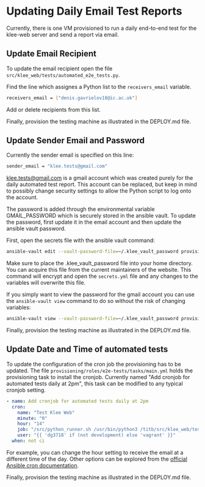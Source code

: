Updating Daily Email Test Reports
==========

Currently, there is one VM provisioned to run a daily end-to-end test for the klee-web server and send a report via email. 

## Update Email Recipient
To update the email recipient open the file `src/klee_web/tests/automated_e2e_tests.py`.  

Find the line which assignes a Python list to the `receivers_email` variable.
```bash
receivers_email = ["denis.gavrielov18@ic.ac.uk"]
```
Add or delete recipients from this list.

Finally, provision the testing machine as illustrated in the DEPLOY.md file.

## Update Sender Email and Password
Currently the sender email is specified on this line:
```bash
sender_email = "klee.tests@gmail.com"
```
klee.tests@gmail.com is a gmail account which was created purely for the daily automated test report. This account can be replaced, but keep in mind to possibly change security settings to allow the Python script to log onto the account.

The password is added through the environmental variable GMAIL_PASSWORD which is securely stored in the ansible vault. To update the password, first update it in the email account and then update the ansible vault password.

First, open the secrets file with the ansible vault command:
```bash
ansible-vault edit --vault-password-file=~/.klee_vault_password provisioning/vars/secrets.yml
```
Make sure to place the .klee_vault_password file into your home directory. You can acquire this file from the current maintainers of the website. This command will encrypt and open the `secrets.yml` file and any changes to the variables will overwrite this file. 

If you simply want to view the password for the gmail account you can use the `ansible-vault view` command to do so without the risk of changing variables:
```bash
ansible-vault view --vault-password-file=~/.klee_vault_password provisioning/vars/secrets.yml
```

Finally, provision the testing machine as illustrated in the DEPLOY.md file.

## Update Date and Time of automated tests

To update the configuration of the cron job the provisioning has to be updated. The file `provisioning/roles/e2e-tests/tasks/main.yml` holds the provisioning task to install the cronjob. Currently named "Add cronjob for automated tests daily at 2pm", this task can be modified to any typical cronjob setting. 

```yml
- name: Add cronjob for automated tests daily at 2pm
  cron:
    name: "Test Klee Web"
    minute: "0"
    hour: "14"
    job: "/src/python_runner.sh /usr/bin/python3 /titb/src/klee_web/tests/automated_e2e_tests.py"
    user: "{{ 'dg3718' if (not development) else 'vagrant' }}"
  when: not ci
```
For example, you can change the hour setting to receive the email at a different time of the day. Other options can be explored from the [official Ansible cron documentation](https://docs.ansible.com/ansible/latest/modules/cron_module.html).

Finally, provision the testing machine as illustrated in the DEPLOY.md file.
